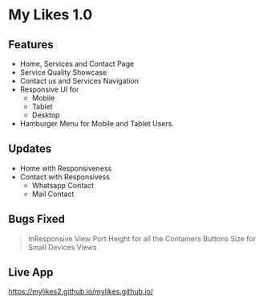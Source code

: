 # My Likes 1.0

## Features
 - Home, Services and Contact Page
 - Service Quality Showcase
 - Contact us and Services Navigation
 - Responsive UI for 
    - Mobile
    - Tablet
    - Desktop
 - Hamburger Menu for Mobile and Tablet Users.

## Updates
 - Home with Responsiveness
 - Contact with Responsivess
    - Whatsapp Contact
    - Mail Contact 

## Bugs Fixed
> InResponsive View Port Height for all the Containers
> Buttons Size for Small Devices Views

## Live App
https://mylikes2.github.io/mylikes.github.io/